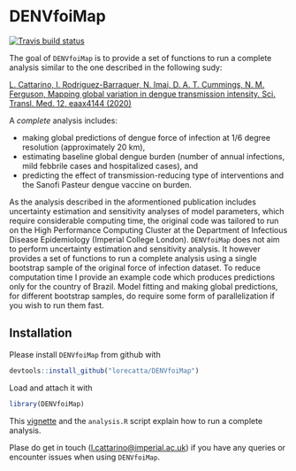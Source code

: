 
<!-- README.md is generated from README.Rmd. Please edit that file -->
DENVfoiMap
==========

<!-- badges: start -->
[![Travis build status](https://travis-ci.org/mrc-ide/DENVfoiMap.svg?branch=master)](https://travis-ci.org/mrc-ide/DENVfoiMap) <!-- badges: end -->

The goal of `DENVfoiMap` is to provide a set of functions to run a complete analysis similar to the one described in the following sudy:

[L. Cattarino, I. Rodriguez-Barraquer, N. Imai, D. A. T. Cummings, N. M. Ferguson, Mapping global variation in dengue transmission intensity. Sci. Transl. Med. 12, eaax4144 (2020)](https://stm.sciencemag.org/content/12/528/eaax4144)

A *complete* analysis includes:

-   making global predictions of dengue force of infection at 1/6 degree resolution (approximately 20 km),
-   estimating baseline global dengue burden (number of annual infections, mild febbrile cases and hospitalized cases), and
-   predicting the effect of transmission-reducing type of interventions and the Sanofi Pasteur dengue vaccine on burden.

As the analysis described in the aformentioned publication includes uncertainty estimation and sensitivity analyses of model parameters, which require considerable computing time, the original code was tailored to run on the High Performance Computing Cluster at the Department of Infectious Disease Epidemiology (Imperial College London). `DENVfoiMap` does not aim to perform uncertainty estimation and sensitivity analysis. It however provides a set of functions to run a complete analysis using a single bootstrap sample of the original force of infection dataset. To reduce computation time I provide an example code which produces predictions only for the country of Brazil. Model fitting and making global predictions, for different bootstrap samples, do require some form of parallelization if you wish to run them fast.

Installation
------------

Please install `DENVfoiMap` from github with

``` r
devtools::install_github("lorecatta/DENVfoiMap")
```

Load and attach it with

``` r
library(DENVfoiMap)
```

This [vignette](https://mrc-ide.github.io/DENVfoiMap/articles/how_to_run_analysis.html) and the `analysis.R` script explain how to run a complete analysis.

Plase do get in touch (<l.cattarino@imperial.ac.uk>) if you have any queries or encounter issues when using `DENVfoiMap`.
